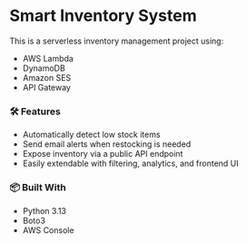 # Smart Inventory System

This is a serverless inventory management project using:

- AWS Lambda
- DynamoDB
- Amazon SES
- API Gateway

### 🛠 Features

- Automatically detect low stock items
- Send email alerts when restocking is needed
- Expose inventory via a public API endpoint
- Easily extendable with filtering, analytics, and frontend UI

### 📦 Built With

- Python 3.13
- Boto3
- AWS Console
